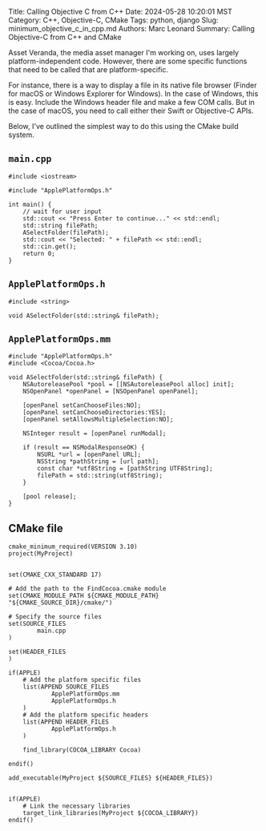 Title: Calling Objective C from C++
Date: 2024-05-28 10:20:01 MST
Category: C++, Objective-C, CMake
Tags: python, django
Slug: minimum_objective_c_in_cpp.md
Authors: Marc Leonard
Summary: Calling Objective-C from C++ and CMake



Asset Veranda, the media asset manager I'm working on, uses largely platform-independent code. However, there are some specific functions that need to be called that are platform-specific.

For instance, there is a way to display a file in its native file browser (Finder for macOS or Windows Explorer for Windows). In the case of Windows, this is easy. Include the Windows header file and make a few COM calls. But in the case of macOS, you need to call either their Swift or Objective-C APIs.

Below, I've outlined the simplest way to do this using the CMake build system.

## `main.cpp`

    #include <iostream>

    #include "ApplePlatformOps.h"

    int main() {
        // wait for user input
        std::cout << "Press Enter to continue..." << std::endl;
        std::string filePath;
        ASelectFolder(filePath);
        std::cout << "Selected: " + filePath << std::endl;
        std::cin.get();
        return 0;
    }

## `ApplePlatformOps.h`

    #include <string>
    
    void ASelectFolder(std::string& filePath);

## `ApplePlatformOps.mm`

    #include "ApplePlatformOps.h"
    #include <Cocoa/Cocoa.h>

    void ASelectFolder(std::string& filePath) {
        NSAutoreleasePool *pool = [[NSAutoreleasePool alloc] init];
        NSOpenPanel *openPanel = [NSOpenPanel openPanel];

        [openPanel setCanChooseFiles:NO];
        [openPanel setCanChooseDirectories:YES];
        [openPanel setAllowsMultipleSelection:NO];

        NSInteger result = [openPanel runModal];

        if (result == NSModalResponseOK) {
            NSURL *url = [openPanel URL];
            NSString *pathString = [url path];
            const char *utf8String = [pathString UTF8String];
            filePath = std::string(utf8String);
        }

        [pool release];
    }

## CMake file

    cmake_minimum_required(VERSION 3.10)
    project(MyProject)
    
    
    set(CMAKE_CXX_STANDARD 17)
    
    # Add the path to the FindCocoa.cmake module
    set(CMAKE_MODULE_PATH ${CMAKE_MODULE_PATH} "${CMAKE_SOURCE_DIR}/cmake/")
    
    # Specify the source files
    set(SOURCE_FILES
            main.cpp
    )
    
    set(HEADER_FILES
    )
    
    if(APPLE)
        # Add the platform specific files
        list(APPEND SOURCE_FILES
                ApplePlatformOps.mm
                ApplePlatformOps.h
        )
        # Add the platform specific headers
        list(APPEND HEADER_FILES
                ApplePlatformOps.h
        )
    
        find_library(COCOA_LIBRARY Cocoa)
    
    endif()
    
    add_executable(MyProject ${SOURCE_FILES} ${HEADER_FILES})
    
    
    if(APPLE)
        # Link the necessary libraries
        target_link_libraries(MyProject ${COCOA_LIBRARY})
    endif()


